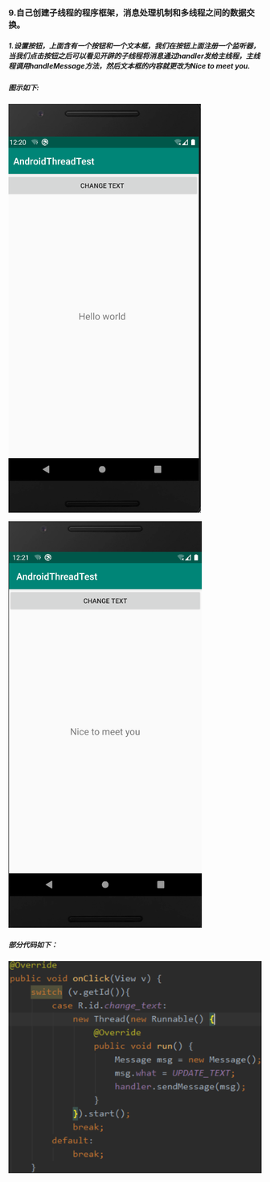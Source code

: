 ### 9.自己创建子线程的程序框架，消息处理机制和多线程之间的数据交换。

##### 1.设置按钮，上面含有一个按钮和一个文本框，我们在按钮上面注册一个监听器，当我们点击按钮之后可以看见开辟的子线程将消息通过handler发给主线程，主线程调用handleMessage方法，然后文本框的内容就更改为Nice to meet you.

##### 图示如下:

![](https://github.com/TomHardyWu/2018118148_Android/blob/master/09NinthHomeWork/img09/01.png)

![](https://github.com/TomHardyWu/2018118148_Android/blob/master/09NinthHomeWork/img09/02.png)

##### 部分代码如下：

![](https://github.com/TomHardyWu/2018118148_Android/blob/master/09NinthHomeWork/img09/03.png)

